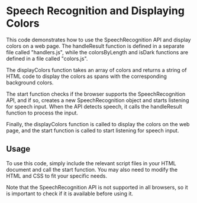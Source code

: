 # Speech Recognition and Displaying Colors


This code demonstrates how to use the SpeechRecognition API and display colors on a web page. The handleResult function is defined in a separate file called "handlers.js", while the colorsByLength and isDark functions are defined in a file called "colors.js".

The displayColors function takes an array of colors and returns a string of HTML code to display the colors as spans with the corresponding background colors.

The start function checks if the browser supports the SpeechRecognition API, and if so, creates a new SpeechRecognition object and starts listening for speech input. When the API detects speech, it calls the handleResult function to process the input.

Finally, the displayColors function is called to display the colors on the web page, and the start function is called to start listening for speech input.

## Usage
To use this code, simply include the relevant script files in your HTML document and call the start function. You may also need to modify the HTML and CSS to fit your specific needs.

Note that the SpeechRecognition API is not supported in all browsers, so it is important to check if it is available before using it.
